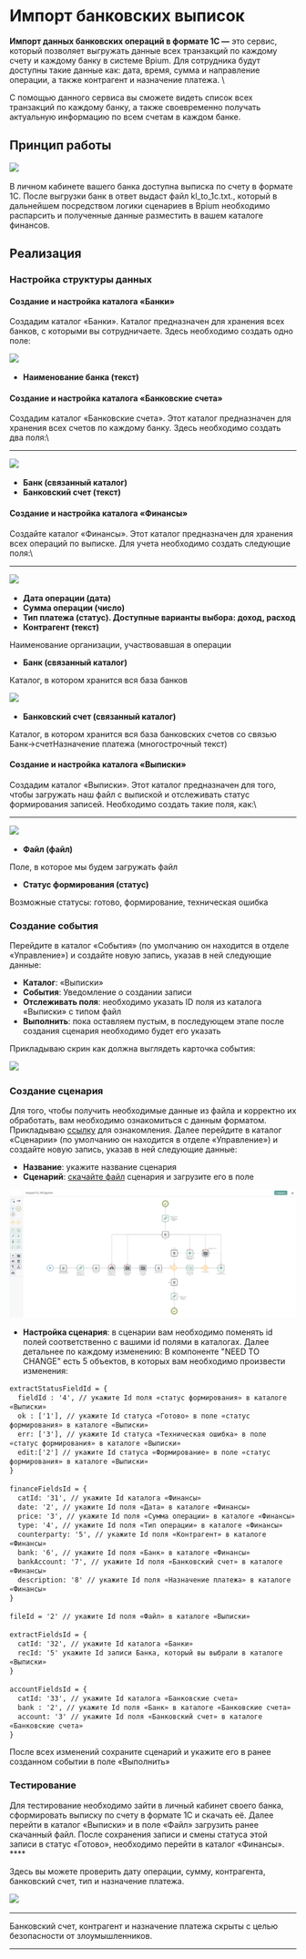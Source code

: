 # Импорт банковских выписок

**Импорт данных банковских операций в формате 1С —** это сервис, который позволяет выгружать данные всех транзакций по каждому счету и каждому банку в системе Bpium. Для сотрудника будут доступны такие данные как: дата, время, сумма и направление операции, а также контрагент и назначение платежа. \


С помощью данного сервиса вы сможете видеть список всех транзакций по каждому банку, а также своевременно получать актуальную информацию по всем счетам в каждом банке.

## **Принцип работы**

![](https://lh5.googleusercontent.com/rU\_p7BV\_53MqP1dGGV0txwqp5uZ5MM\_d\_AghbT9nTwk\_5tkgvDA5srrOM1F1KJHzF4e4Z7GxBPzw9Q13tU\_SsOf3utxNC4lWDOgbiwoyBx6q\_iohcprbkk8VrCbGCeDPNwezbjjC)

В личном кабинете вашего банка доступна выписка по счету в формате 1С. После выгрузки банк в ответ выдаст файл kl\_to\_1c.txt., который в дальнейшем посредством логики сценариев в Bpium необходимо распарсить и полученные данные разместить в вашем каталоге финансов.

## **Реализация**

### **Настройка структуры данных**

#### **Создание и настройка каталога «Банки»**

Создадим каталог «Банки». Каталог предназначен для хранения всех банков, с которыми вы сотрудничаете. Здесь необходимо создать одно поле:

![](https://lh5.googleusercontent.com/Q7wOOXUo2Iiq5ezXSmgbrySHOXjxpROgegtDp-0YGe42KcbfsBt\_O8\_CuElumNgCCgpagsputUJEveRjF7y4Ho84APHoBzje8X-J5mVJc3VgLfTI025OE\_qvrOhK7qMoo2h9out\_)

* **Наименование банка (текст)**

#### **Создание и настройка каталога «Банковские счета»**

Создадим каталог «Банковские счета». Этот каталог предназначен для хранения всех счетов по каждому банку. Здесь необходимо создать два поля:\
****

![](https://lh4.googleusercontent.com/r7oAg8wznyUQT7fPhLfjrk-gto-SA-nIbnsKgwKfm9GiKrRU-fLcV3Fz\_NZOj1JMhYLFjtV6g-6CvVgg3qCCjvu4hU2j1dn5tBgLCEVFiEdVB-mo3PteooIr-Vfx5sTUwofePjyd)

* **Банк (связанный каталог)**
* **Банковский счет (текст)**

#### **Создание и настройка каталога «Финансы»**

Создайте каталог «Финансы». Этот каталог предназначен для хранения всех операций по выписке. Для учета необходимо создать следующие поля:\
****

![](https://lh5.googleusercontent.com/rN5TX3spe3RMZY9G8yFaW83ZMAV-A0msiMiMVnqrYtaem8EBACJ8Ch7cBXlnW\_0N8AbDLL8TLSKZPqseZGSBE7aqxSywm6ZTCC9kr1uyAsLM-4njeRT30cbh3nvdzBMV-t05zKKs)

* **Дата операции (дата)**
* **Сумма операции (число)**
* **Тип платежа (статус). Доступные варианты выбора: доход, расход**
* **Контрагент (текст)**

Наименование организации, участвовавшая в операции&#x20;

* **Банк (связанный каталог)**

Каталог, в котором хранится вся база банков

![](https://lh6.googleusercontent.com/J3td92ZUTa1SsMRdpe1wMfsLtVKI6FCQxXdhhahLIVz6eiUt7FztgcHyhsmFHCc3hpQeuHvgCAzcy\_1Ntr0HTTzM275\_AWZDPUGicEjQ\_YPb8yuoWLS62GjpmjNAKsW9D-tNDpfa)

* **Банковский счет (связанный каталог)**

Каталог, в котором хранится вся база банковских счетов со связью Банк→счетНазначение платежа (многострочный текст)

#### **Создание и настройка каталога «Выписки»**

Создадим каталог «Выписки». Этот каталог предназначен для того, чтобы загружать наш файл с выпиской и отслеживать статус формирования записей. Необходимо создать такие поля, как:\
****

![](https://lh4.googleusercontent.com/6upzeyqNpxAMD5ZtrQgjEpH58Rd\_0ZA-YrjLZqJ7uyOKnvtyrvtW956XFb-0HNTwIZy2AhMY4JqUDdmipQ1ocZWRmi7ipw3VBiNwKqGNLnXYDT11DkHhoOcoX\_d6IPN5mo38SPHT)

* **Файл (файл)**

Поле, в которое мы будем загружать файл

* **Статус формирования (статус)**

Возможные статусы: готово, формирование, техническая ошибка

### Создание события

Перейдите в каталог «События» (по умолчанию он находится в отделе «Управление») и создайте новую запись, указав в ней следующие данные:

* **Каталог**: «Выписки»
* **События**: Уведомление о создании записи
* **Отслеживать поля**: необходимо указать ID поля из каталога «Выписки» с типом файл
* **Выполнить**: пока оставляем пустым, в последующем этапе после создания сценария необходимо будет его указать

Прикладываю скрин как должна выглядеть карточка события:

![](https://lh6.googleusercontent.com/OuXVCrpqonr0hgUuF2KWIavyJGd0OVS0bA31TQk\_UqqlTgKY8oz3-EZiznMuVNmzw3kflCUGguoCwlPWinb77jsQMcr291H\_NFolL2UDhwov2\_vy2zxqvLATZLJq3S9nQWuIgIet)

### Создание сценария&#x20;

Для того, чтобы получить необходимые данные из файла и корректно их обработать, вам необходимо ознакомиться с данным форматом. Прикладываю [ссылку](https://its.1c.ru/db/metod8dev/content/3261/hdoc) для ознакомления. Далее перейдите в каталог «Сценарии» (по умолчанию он находится в отделе «Управление») и создайте новую запись, указав в ней следующие данные:

* **Название**: укажите название сценария&#x20;
* **Сценарий**: [скачайте файл](https://drive.google.com/file/d/10qGO7obdc2NL99LaYpxTlfA\_vWwJpmpN/view?usp=sharing) сценария и загрузите его в поле

![](<../../.gitbook/assets/image (21).png>)

* **Настройка сценария**: в сценарии вам необходимо поменять id полей соответственно с вашими id полями в каталогах. Далее детальнее по каждому изменению: В компоненте "NEED TO CHANGE" есть 5 объектов, в которых вам необходимо произвести изменения:

```
extractStatusFieldId = {
  fieldId : '4', // укажите Id поля «статус формирования» в каталоге «Выписки»
  ok : ['1'], // укажите Id статуса «Готово» в поле «статус формирования» в каталоге «Выписки» 
  err: ['3'], // укажите Id статуса «Техническая ошибка» в поле «статус формирования» в каталоге «Выписки» 
  edit:['2'] // укажите Id статуса «Формирование» в поле «статус формирования» в каталоге «Выписки» 
}

financeFieldsId = {
  catId: '31', // укажите Id каталога «Финансы»
  date: '2', // укажите Id поля «Дата» в каталоге «Финансы»
  price: '3', // укажите Id поля «Сумма операции» в каталоге «Финансы»
  type: '4', // укажите Id поля «Тип операции» в каталоге «Финансы»
  counterparty: '5', // укажите Id поля «Контрагент» в каталоге «Финансы»
  bank: '6', // укажите Id поля «Банк» в каталоге «Финансы»
  bankAccount: '7', // укажите Id поля «Банковский счет» в каталоге «Финансы»
  description: '8' // укажите Id поля «Назначение платежа» в каталоге «Финансы»
}

fileId = '2' // укажите Id поля «Файл» в каталоге «Выписки»

extractFieldsId = {
  catId: '32', // укажите Id каталога «Банки»
  recId: '5' укажите Id записи Банка, который вы выбрали в каталоге «Выписки»
}

accountFieldsId = {
  catId: '33', // укажите Id каталога «Банковские счета»
  bank : '2', // укажите Id поля «Банк» в каталоге «Банковские счета»
  account: '3' // укажите Id поля «Банковский счет» в каталоге «Банковские счета»
}

```

После всех изменений сохраните сценарий и укажите его в ранее созданном событии в поле «Выполнить»

### **Тестирование**

Для тестирование необходимо зайти в личный кабинет своего банка, сформировать выписку по счету в формате 1С и скачать её. Далее перейти в каталог «Выписки» и в поле «Файл» загрузить ранее скачанный файл.
После сохранения записи и смены статуса этой записи в статус «Готово», необходимо перейти в каталог «Финансы». ****

Здесь вы можете проверить дату операции, сумму, контрагента, банковский счет, тип и назначение платежа.

![](https://lh5.googleusercontent.com/R0pkfPTykgLjek\_yQCAbAhHGBq5sigmXtXaUbHQT3pu-xYMjBdsr4WZwpCg5KOkKiAQICuWU5P5mHIOO4-6vZB1jAaVh2ovRKCkBAe8ZaVfAPbOausamivaJz-sMHcVoJZfPt-IV)


****
Банковский счет, контрагент и назначение платежа скрыты с целью безопасности от злоумышленников.
****
